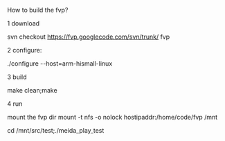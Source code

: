 How to build the fvp?

1 download


svn checkout https://fvp.googlecode.com/svn/trunk/ fvp

2 configure:


./configure --host=arm-hismall-linux


3 build

make clean;make


4 run

mount the fvp dir mount -t nfs -o nolock hostipaddr:/home/code/fvp /mnt

cd /mnt/src/test;./meida\_play\_test